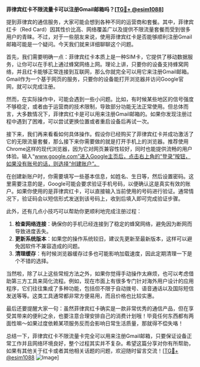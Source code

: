 **菲律宾红卡不限流量卡可以注册Gmail邮箱吗？[[TG💪+ @esim1088](https://t.me/s/esim1088)]**

提到菲律宾的通信服务，大家可能会想到各种不同的运营商和套餐。其中，菲律宾红卡（Red Card）因其性价比高、网络覆盖广以及提供不限流量套餐而受到很多用户的青睐。不过，对于一些朋友来说，使用菲律宾红卡是否能够顺利注册Gmail邮箱可能是一个疑问。今天我们就来详细聊聊这个问题。

首先，我们需要明确一点：菲律宾红卡本质上是一种SIM卡，它提供了移动数据服务，让你可以在手机上通过蜂窝网络上网。理论上讲，只要你的设备支持蜂窝网络，并且红卡能够正常连接到互联网，那么你就完全可以用它来注册Gmail邮箱。Gmail作为一个基于网页的服务，只要你的设备能打开浏览器并访问Google官网，就可以完成注册。

然而，在实际操作中，可能会遇到一些小问题。比如，有时候某些地区的信号强度不够稳定，或者由于运营商的技术限制，导致部分功能无法正常使用。但总体而言，大多数情况下，菲律宾红卡是可以用来注册Gmail邮箱的。如果你发现注册过程中遇到了困难，可以尝试更换位置或者重启设备后再试一次。

接下来，我们再来看看如何具体操作。假设你已经购买了菲律宾红卡并成功激活了它的无限流量套餐，那么接下来你需要做的就是打开手机上的浏览器。推荐使用Chrome这样的现代浏览器，因为它对网页兼容性较好，同时也能提供流畅的用户体验。输入“www.google.com”进入Google主页后，点击右上角的“登录”按钮，如果没有账号的话，则选择“创建账户”。

在创建新账户时，你需要填写一些基本信息，如姓名、生日等，然后设置密码。这里需要注意的是，Google可能会要求验证手机号码，以便确认这是真实有效的账户。如果你使用的是菲律宾红卡，可以直接输入当前使用的号码进行验证。通常情况下，验证码会以短信形式发送到该号码上，收到后填入即可完成验证步骤。

此外，还有几点小技巧可以帮助你更顺利地完成注册过程：

1. **检查网络连接**：确保你的手机已经连接到了稳定的蜂窝网络，避免因为断网而导致进度丢失。
2. **更新系统版本**：如果您的操作系统较旧，建议先更新至最新版本，这样可以避免因软件不兼容造成的问题。
3. **清理缓存**：有时候浏览器缓存过多也可能影响加载速度，因此定期清理一下是个不错的选择。

当然啦，除了以上这些常规方法之外，如果你觉得手动操作太麻烦，也可以考虑借助第三方工具来简化流程。例如，现在市面上有很多专门针对海外用户设计的应用程序，它们往往集成了多种功能，包括但不限于自动拨号、语音通话以及国际短信发送等等。这类工具通常都非常方便易用，而且价格也比较实惠。

最后还要提醒大家一句：虽然菲律宾红卡确实是一款非常优秀的通信产品，但在享受其带来的便利之余，也要注意合理安排自己的消费计划哦！毕竟任何东西都有两面性嘛～如果过度依赖某项服务反而会影响日常生活质量，那就得不偿失咯！

总结一下，菲律宾红卡不限流量卡完全可以用来注册Gmail邮箱，只要保证设备正常工作并且网络环境良好，整个过程其实并不复杂。希望这篇分享对你有所帮助，如果有其他关于红卡或者其他相关话题的问题，欢迎随时留言交流！[[TG💪+ @esim1088](https://t.me/s/esim1088) ![Image](https://i.postimg.cc/4NQfJmqS/Snipaste-2025-05-13-00-14-12.png)]